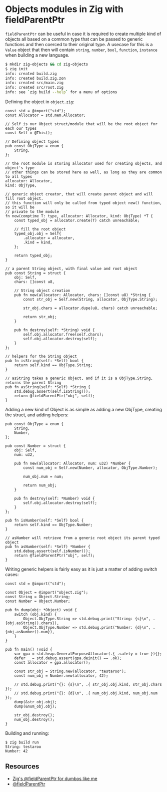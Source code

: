 # Objects modules in Zig with fieldParentPtr

`fieldParentPtr` can be useful in case it is required to create multiple kind of objects all based on a common type that can be passed to generic functions and then coerced to their original type. A usecase for this is a `Value` object that then will contain `string`, `number`, `bool`, `function`, `instance` when building a new language.

```sh
$ mkdir zig-objects && cd zig-objects
$ zig init
info: created build.zig
info: created build.zig.zon
info: created src/main.zig
info: created src/root.zig
info: see `zig build --help` for a menu of options
```

Defining the object in `object.zig`:

```zig
const std = @import("std");
const Allocator = std.mem.Allocator;

// Self is our Object struct/module that will be the root object for each our types
const Self = @This();

// Defining object types
pub const ObjType = enum {
    String,
};

// the root module is storing allocator used for creating objects, and object's type
// other things can be stored here as well, as long as they are common to all types
allocator: Allocator,
kind: ObjType,

// generic object creator, that will create parent object and will fill root object.
// this function will only be called from typed object new() function, so it will be
// private to the module
fn new(comptime T: type, allocator: Allocator, kind: ObjType) *T {
    const typed_obj = allocator.create(T) catch unreachable;

    // fill the root object
    typed_obj.obj = Self{
        .allocator = allocator,
        .kind = kind,
    };

    return typed_obj;
}

// a parent String object, with final value and root object
pub const String = struct {
    obj: Self,
    chars: []const u8,

    // String object creation
    pub fn new(allocator: Allocator, chars: []const u8) *String {
        const str_obj = Self.new(String, allocator, ObjType.String);

        str_obj.chars = allocator.dupe(u8, chars) catch unreachable;

        return str_obj;
    }

    pub fn destroy(self: *String) void {
        self.obj.allocator.free(self.chars);
        self.obj.allocator.destroy(self);
    }
};

// helpers for the String object
pub fn isString(self: *Self) bool {
    return self.kind == ObjType.String;
}

// asString takes a generic Object, and if it is a ObjType.String, returns the parent String
pub fn asString(self: *Self) *String {
    std.debug.assert(self.isString());
    return @fieldParentPtr("obj", self);
}
```

Adding a new kind of Object is as simple as adding a new ObjType, creating the struct, and adding helpers:

```zig
pub const ObjType = enum {
    String,
    Number,
};

pub const Number = struct {
    obj: Self,
    num: u32,

    pub fn new(allocator: Allocator, num: u32) *Number {
        const num_obj = Self.new(Number, allocator, ObjType.Number);

        num_obj.num = num;

        return num_obj;
    }

    pub fn destroy(self: *Number) void {
        self.obj.allocator.destroy(self);
    }
};

pub fn isNumber(self: *Self) bool {
    return self.kind == ObjType.Number;
}

// asNumber will retrieve from a generic root object its parent typed object
pub fn asNumber(self: *Self) *Number {
    std.debug.assert(self.isNumber());
    return @fieldParentPtr("obj", self);
}
```

Writing generic helpers is fairly easy as it is just a matter of adding switch cases:

```zig
const std = @import("std");

const Object = @import("object.zig");
const String = Object.String;
const Number = Object.Number;

pub fn dump(obj: *Object) void {
    switch (obj.kind) {
        Object.ObjType.String => std.debug.print("String: {s}\n", .{obj.asString().chars}),
        Object.ObjType.Number => std.debug.print("Number: {d}\n", .{obj.asNumber().num}),
    }
}

pub fn main() !void {
    var gpa = std.heap.GeneralPurposeAllocator(.{ .safety = true }){};
    defer _ = std.debug.assert(gpa.deinit() == .ok);
    const allocator = gpa.allocator();

    const str_obj = String.new(allocator, "testaroo");
    const num_obj = Number.new(allocator, 42);

    // std.debug.print("{}: {s}\n", .{ str_obj.obj.kind, str_obj.chars });
    // std.debug.print("{}: {d}\n", .{ num_obj.obj.kind, num_obj.num });
    dump(&str_obj.obj);
    dump(&num_obj.obj);

    str_obj.destroy();
    num_obj.destroy();
}
```

Building and running:

```zig
$ zig build run
String: testaroo
Number: 42
```

## Resources

- [Zig's @fieldParentPtr for dumbos like me](https://www.ryanliptak.com/blog/zig-fieldparentptr-for-dumbos/)
- [@fieldParentPtr](https://ziglang.org/documentation/master/#fieldParentPtr)
